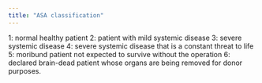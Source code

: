 ```yaml
---
title: "ASA classification"
---
```

1: normal healthy patient
2: patient with mild systemic disease
3: severe systemic disease
4: severe systemic disease that is a constant threat to life
5: moribund patient not expected to survive without the operation
6: declared brain-dead patient whose organs are being removed for donor purposes.


